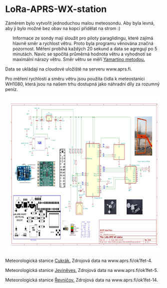 
<h1>LoRa-APRS-WX-station</h1>
<p>Záměrem bylo vytvořit jednoduchou malou meteosondu. Aby byla levná, aby ji bylo možné bez obav na kopci přidělat na strom :)</p>
<ul>
<p>Informace ze sondy mají sloužit pro piloty paraglidingu, které zajímá hlavně směr a rychlost větru. Proto byla programu věnována značná pozornost. Měření probíhá každých 20 sekund a data se agregují po 5 minutách. Navíc se spočítá průměrná hodnota větru a vyhodnotí se maximální nárazy větru. Směr větru se měří <a href="https://en.wikipedia.org/wiki/Yamartino_method">Yamartino metodou.</a></p>
</ul>  
<p>Data se ukládají na cloudové uložiště na serveru www.aprs.fi.</p>
<p>Pro měření rychlosti a směru větru jsou použita čidla k meteostanici WH1080, která jsou na našem trhu dostupná jako náhradní díly za rozumný peníz.</p>
<img src="https://github.com/ok1fet/LoRa-WX-station/blob/main/pictures/LoRaWX01b.jpg" width="720" height="500" alt="schema" /></p>

<p>Meteorologická stanice <a href="http://cukrak.wz.cz/"> Cukrák.</a> Zdrojová data na www.aprs.fi/ok1fet-4.</a></p>
<p>Meteorologická stanice <a href="http://jevinka.wz.cz/"> Jeviněves.</a> Zdrojová data na www.aprs.fi/ok1fet-5.</a></p>
<p>Meteorologická stanice <a href="http://revnicov.wz.cz/"> Řevničov.</a> Zdrojová data na www.aprs.fi/ok1fet-14.</a></p>
